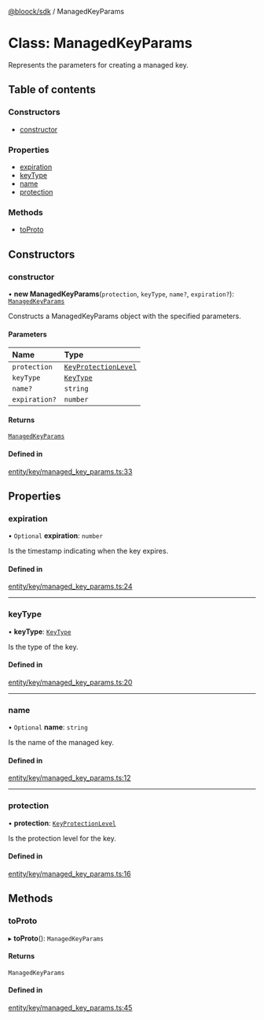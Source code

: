 [@bloock/sdk](../index.md) / ManagedKeyParams

# Class: ManagedKeyParams

Represents the parameters for creating a managed key.

## Table of contents

### Constructors

- [constructor](ManagedKeyParams.md#constructor)

### Properties

- [expiration](ManagedKeyParams.md#expiration)
- [keyType](ManagedKeyParams.md#keytype)
- [name](ManagedKeyParams.md#name)
- [protection](ManagedKeyParams.md#protection)

### Methods

- [toProto](ManagedKeyParams.md#toproto)

## Constructors

### constructor

• **new ManagedKeyParams**(`protection`, `keyType`, `name?`, `expiration?`): [`ManagedKeyParams`](ManagedKeyParams.md)

Constructs a ManagedKeyParams object with the specified parameters.

#### Parameters

| Name | Type |
| :------ | :------ |
| `protection` | [`KeyProtectionLevel`](../enums/KeyProtectionLevel-1.md) |
| `keyType` | [`KeyType`](../enums/KeyType-1.md) |
| `name?` | `string` |
| `expiration?` | `number` |

#### Returns

[`ManagedKeyParams`](ManagedKeyParams.md)

#### Defined in

[entity/key/managed_key_params.ts:33](https://github.com/bloock/bloock-sdk/blob/8d532d6/languages/js/src/entity/key/managed_key_params.ts#L33)

## Properties

### expiration

• `Optional` **expiration**: `number`

Is the timestamp indicating when the key expires.

#### Defined in

[entity/key/managed_key_params.ts:24](https://github.com/bloock/bloock-sdk/blob/8d532d6/languages/js/src/entity/key/managed_key_params.ts#L24)

___

### keyType

• **keyType**: [`KeyType`](../enums/KeyType-1.md)

Is the type of the key.

#### Defined in

[entity/key/managed_key_params.ts:20](https://github.com/bloock/bloock-sdk/blob/8d532d6/languages/js/src/entity/key/managed_key_params.ts#L20)

___

### name

• `Optional` **name**: `string`

Is the name of the managed key.

#### Defined in

[entity/key/managed_key_params.ts:12](https://github.com/bloock/bloock-sdk/blob/8d532d6/languages/js/src/entity/key/managed_key_params.ts#L12)

___

### protection

• **protection**: [`KeyProtectionLevel`](../enums/KeyProtectionLevel-1.md)

Is the protection level for the key.

#### Defined in

[entity/key/managed_key_params.ts:16](https://github.com/bloock/bloock-sdk/blob/8d532d6/languages/js/src/entity/key/managed_key_params.ts#L16)

## Methods

### toProto

▸ **toProto**(): `ManagedKeyParams`

#### Returns

`ManagedKeyParams`

#### Defined in

[entity/key/managed_key_params.ts:45](https://github.com/bloock/bloock-sdk/blob/8d532d6/languages/js/src/entity/key/managed_key_params.ts#L45)
